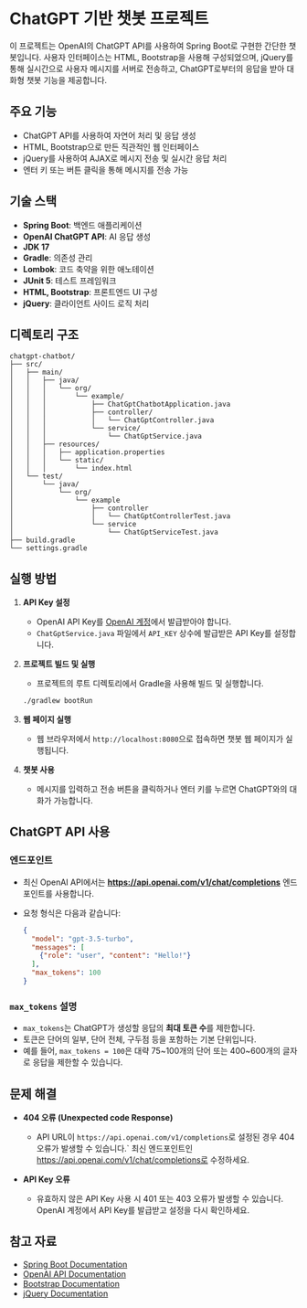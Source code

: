 
# ChatGPT 기반 챗봇 프로젝트

이 프로젝트는 OpenAI의 ChatGPT API를 사용하여 Spring Boot로 구현한 간단한 챗봇입니다. 사용자 인터페이스는 HTML, Bootstrap을 사용해 구성되었으며, jQuery를 통해 실시간으로 사용자 메시지를 서버로 전송하고, ChatGPT로부터의 응답을 받아 대화형 챗봇 기능을 제공합니다.

## 주요 기능

- ChatGPT API를 사용하여 자연어 처리 및 응답 생성
- HTML, Bootstrap으로 만든 직관적인 웹 인터페이스
- jQuery를 사용하여 AJAX로 메시지 전송 및 실시간 응답 처리
- 엔터 키 또는 버튼 클릭을 통해 메시지를 전송 가능

## 기술 스택

- **Spring Boot**: 백엔드 애플리케이션
- **OpenAI ChatGPT API**: AI 응답 생성
- **JDK 17**
- **Gradle**: 의존성 관리
- **Lombok**: 코드 축약을 위한 애노테이션
- **JUnit 5**: 테스트 프레임워크
- **HTML, Bootstrap**: 프론트엔드 UI 구성
- **jQuery**: 클라이언트 사이드 로직 처리

## 디렉토리 구조

```
chatgpt-chatbot/
├── src/
│   ├── main/
│   │   ├── java/
│   │   │   └── org/
│   │   │       └── example/
│   │   │           ├── ChatGptChatbotApplication.java
│   │   │           ├── controller/
│   │   │           │   └── ChatGptController.java
│   │   │           └── service/
│   │   │               └── ChatGptService.java
│   │   ├── resources/
│   │   │   ├── application.properties
│   │   │   └── static/
│   │   │       └── index.html
│   └── test/
│       └── java/
│           └── org/
│               └── example
│                   ├── controller
│                   │   └── ChatGptControllerTest.java
│                   └── service
│                       └── ChatGptServiceTest.java
├── build.gradle
└── settings.gradle
```

## 실행 방법

1. **API Key 설정**
    - OpenAI API Key를 [OpenAI 계정](https://beta.openai.com/signup/)에서 발급받아야 합니다.
    - `ChatGptService.java` 파일에서 `API_KEY` 상수에 발급받은 API Key를 설정합니다.

2. **프로젝트 빌드 및 실행**
    - 프로젝트의 루트 디렉토리에서 Gradle을 사용해 빌드 및 실행합니다.

   ```bash
   ./gradlew bootRun
   ```

3. **웹 페이지 실행**
    - 웹 브라우저에서 `http://localhost:8080`으로 접속하면 챗봇 웹 페이지가 실행됩니다.

4. **챗봇 사용**
    - 메시지를 입력하고 전송 버튼을 클릭하거나 엔터 키를 누르면 ChatGPT와의 대화가 가능합니다.

## ChatGPT API 사용

### 엔드포인트
- 최신 OpenAI API에서는 **https://api.openai.com/v1/chat/completions** 엔드포인트를 사용합니다.
- 요청 형식은 다음과 같습니다:

  ```json
  {
    "model": "gpt-3.5-turbo",
    "messages": [
      {"role": "user", "content": "Hello!"}
    ],
    "max_tokens": 100
  }
  ```

### `max_tokens` 설명
- `max_tokens`는 ChatGPT가 생성할 응답의 **최대 토큰 수**를 제한합니다.
- 토큰은 단어의 일부, 단어 전체, 구두점 등을 포함하는 기본 단위입니다.
- 예를 들어, `max_tokens = 100`은 대략 75~100개의 단어 또는 400~600개의 글자로 응답을 제한할 수 있습니다.

## 문제 해결

- **404 오류 (Unexpected code Response)**
    - API URL이 `https://api.openai.com/v1/completions`로 설정된 경우 404 오류가 발생할 수 있습니다.` 최신 엔드포인트인 https://api.openai.com/v1/chat/completions로 수정하세요.

- **API Key 오류**
    - 유효하지 않은 API Key 사용 시 401 또는 403 오류가 발생할 수 있습니다. OpenAI 계정에서 API Key를 발급받고 설정을 다시 확인하세요.

## 참고 자료

- [Spring Boot Documentation](https://spring.io/projects/spring-boot)
- [OpenAI API Documentation](https://beta.openai.com/docs/)
- [Bootstrap Documentation](https://getbootstrap.com/)
- [jQuery Documentation](https://jquery.com/)
